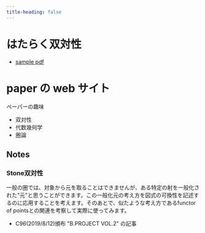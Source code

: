 ```yaml
---
title-heading: false
---
```


# はたらく双対性
- [sample pdf](pdf/sample_diagram.pdf)

# paper の web サイト

ペーパーの趣味
- 双対性
- 代数幾何学
- 圏論

## Notes

### Stone双対性
一般の圏では、対象から元を取ることはできませんが、ある特定の射を一般化された"元"と思うことができます。この一般化元の考え方を図式の可換性を記述するのに応用することを考えます。そのあとで、似たような考え方であるfunctor of pointsとの関連を考察して実際に使ってみます。

- C96(2019/8/12)頒布 "B.PROJECT VOL.2" の記事